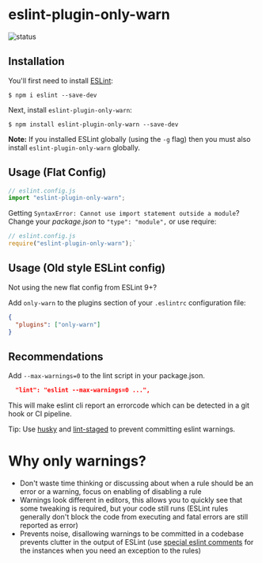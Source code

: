 # eslint-plugin-only-warn

![status](https://github.com/bfanger/eslint-plugin-only-warn/actions/workflows/lint-and-test.yml/badge.svg)

## Installation

You'll first need to install [ESLint](http://eslint.org):

```
$ npm i eslint --save-dev
```

Next, install `eslint-plugin-only-warn`:

```
$ npm install eslint-plugin-only-warn --save-dev
```

**Note:** If you installed ESLint globally (using the `-g` flag) then you must also install `eslint-plugin-only-warn` globally.

## Usage (Flat Config)

```js
// eslint.config.js
import "eslint-plugin-only-warn";
```

Getting `SyntaxError: Cannot use import statement outside a module`? Change your _package.json_ to `"type": "module",` or use require:

```js
// eslint.config.js
require("eslint-plugin-only-warn");`
```

## Usage (Old style ESLint config)

Not using the new flat config from ESLint 9+?

Add `only-warn` to the plugins section of your `.eslintrc` configuration file:

```json
{
  "plugins": ["only-warn"]
}
```

## Recommendations

Add `--max-warnings=0` to the lint script in your package.json.

```json
  "lint": "eslint --max-warnings=0 ...",
```

This will make eslint cli report an errorcode which can be detected in a git hook or CI pipeline.

Tip: Use [husky](https://typicode.github.io/husky/) and [lint-staged](https://github.com/okonet/lint-staged) to prevent committing eslint warnings.

# Why only warnings?

- Don't waste time thinking or discussing about when a rule should be an error or a warning, focus on enabling of disabling a rule
- Warnings look different in editors, this allows you to quickly see that some tweaking is required, but your code still runs (ESLint rules generally don't block the code from executing and fatal errors are still reported as error)
- Prevents noise, disallowing warnings to be committed in a codebase prevents clutter in the output of ESLint (use [special eslint comments](https://eslint.org/docs/latest/use/configure/rules#disabling-rules) for the instances when you need an exception to the rules)
